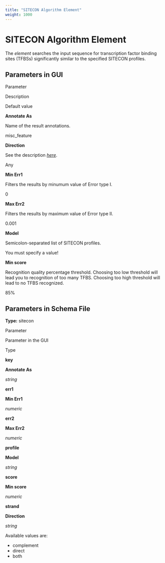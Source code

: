 ```yaml
---
title: "SITECON Algorithm Element"
weight: 1000
---
```



# SITECON Algorithm Element

The _element_ searches the input sequence for transcription factor binding sites (TFBSs) significantly similar to the specified SITECON profiles.

Parameters in GUI
-----------------

Parameter

Description

Default value

**Annotate As**

Name of the result annotations.

misc\_feature

**Direction**

See the description [_here_](element-direction-in-schema.md).

Any

**Min Err1**

Filters the results by minumum value of Error type I.

0

**Max Err2**

Filters the results by maximum value of Error type II.

0.001

**Model**

Semicolon-separated list of SITECON profiles.

You must specify a value!

**Min score**

Recognition quality percentage threshold. Choosing too low threshold will lead you to recognition of too many TFBS. Choosing too high threshold will lead to no TFBS recognized.

85%

Parameters in Schema File
-------------------------

**Type:** sitecon

Parameter

Parameter in the GUI

Type

**key**

**Annotate As**

_string_

**err1**

**Min Err1**

_numeric_

**err2**

**Max Err2**

_numeric_

**profile**

**Model**

_string_

**score**

**Min score**

_numeric_

**strand**

**Direction**

_string_

Available values are:

*   complement
*   direct
*   both

